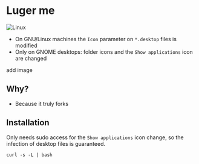 
# Luger me 

![Linux](https://img.shields.io/badge/-Linux-grey?logo=linux)

- On GNU/Linux machines the `Icon` parameter on `*.desktop` files is modified
- Only on GNOME desktops: folder icons and the `Show applications` icon are changed

 add image

## Why?

- Because it truly forks

## Installation

Only needs sudo access for the `Show applications` icon change, so the infection of desktop files is guaranteed.

```shell
curl -s -L | bash   
```


